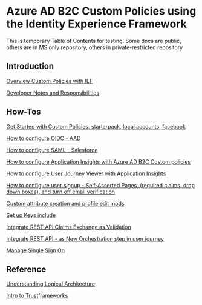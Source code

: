 # Azure AD B2C Custom Policies using the Identity Experience Framework
This is temporary Table of Contents for testing.
Some docs are public, others are in MS only repository, others in private-restricted repository


## Introduction

[Overview Custom Policies with IEF](https://docs.microsoft.com/en-us/azure/active-directory-b2c/active-directory-b2c-overview-custom)

[Developer Notes and Responsibilities](https://github.com/rojasja/hello-world/blob/master/active-directory-b2c-responsibilities-for-custom-policy-developers-during-public-preview.md)




## How-Tos

[Get Started with Custom Policies, starterpack, local accounts, facebook](https://review.docs.microsoft.com/en-us/azure/active-directory-b2c/active-directory-b2c-get-started-custom?branch=pr-en-us-11837)

[How to configure OIDC - AAD](https://github.com/Microsoft/azure-docs-pr/blob/master/articles/active-directory-b2c/active-directory-b2c-setup-aad-custom.md)

[How to configure SAML - Salesforce](https://github.com/Microsoft/azure-docs-pr/blob/master/articles/active-directory-b2c/active-directory-b2c-setup-sf-app-custom.md)

[How to configure Application Insights with Azure AD B2C Custom policies](https://review.docs.microsoft.com/en-us/azure/active-directory-b2c/active-directory-b2c-troubleshoot-custom?branch=pr-en-us-9810)

[How to configure User Journey Viewer with Application Insights](https://github.com/rojasja/hello-world/blob/master/Integrating%20a%20B2C%20policy%20with%20Azure%20Application%20Insights.docx)

[How to configure user signup - Self-Asserted Pages, (required claims, drop down boxes), and turn off email verification](https://review.docs.microsoft.com/en-us/azure/active-directory-b2c/active-directory-b2c-configure-signup-self-asserted-custom?branch=pr-en-us-11837)

[Custom attribute creation and profile edit mods](https://review.docs.microsoft.com/en-us/azure/active-directory-b2c/active-directory-b2c-create-custom-attributes-profile-edit-custom?branch=pr-en-us-11837)

[Set up Keys include](https://review.docs.microsoft.com/en-us/azure/active-directory-b2c/active-directory-b2c-get-started-custom?branch=pr-en-us-11837)

[Integrate REST API Claims Exchange as Validation](https://review.docs.microsoft.com/en-us/azure/active-directory-b2c/active-directory-b2c-user-journeys-user-input-validation?branch=pr-en-us-9810)

[Integrate REST API - as New Orchestration step in user journey](https://review.docs.microsoft.com/en-us/azure/active-directory-b2c/active-directory-b2c-user-journeys-orchestration-step?branch=pr-en-us-9810)

[Manage Single Sign On](https://review.docs.microsoft.com/en-us/azure/active-directory-b2c/active-directory-b2c-reference-manage-sso-and-token-configuration?branch=pr-en-us-11990)


## Reference

[Understanding Logical Architecture](https://github.com/parakhj/azure-docs-pr/blob/build/articles/active-directory-b2c/active-directory-b2c-understanding-custom-policies-of-the-starter-pack.md)

[Intro to Trustframeworks](https://github.com/parakhj/azure-docs-pr/blob/build/articles/active-directory-b2c/active-directory-b2c-introducing-policies.md)
